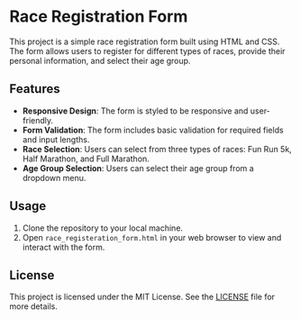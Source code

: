 # Race Registration Form

This project is a simple race registration form built using HTML and CSS. The form allows users to register for different types of races, provide their personal information, and select their age group.

## Features

- **Responsive Design**: The form is styled to be responsive and user-friendly.
- **Form Validation**: The form includes basic validation for required fields and input lengths.
- **Race Selection**: Users can select from three types of races: Fun Run 5k, Half Marathon, and Full Marathon.
- **Age Group Selection**: Users can select their age group from a dropdown menu.

## Usage

1. Clone the repository to your local machine.
2. Open `race_registeration_form.html` in your web browser to view and interact with the form.

## License

This project is licensed under the MIT License. See the [LICENSE](LICENSE) file for more details.
